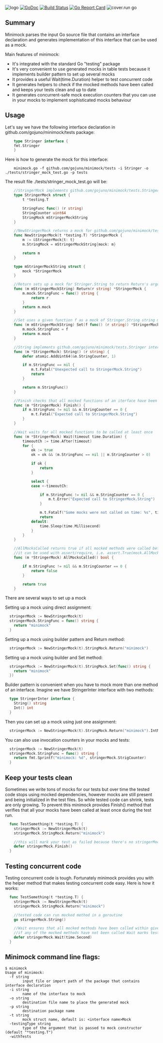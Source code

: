 ![logo](https://rawgit.com/gojuno/minimock/master/logo.svg)
[![GoDoc](https://godoc.org/github.com/gojuno/minimock?status.svg)](http://godoc.org/github.com/gojuno/minimock) [![Build Status](https://travis-ci.org/gojuno/minimock.svg?branch=master)](https://travis-ci.org/gojuno/minimock) [![Go Report Card](https://goreportcard.com/badge/github.com/gojuno/minimock)](https://goreportcard.com/report/github.com/gojuno/minimock) ![cover.run go](https://cover.run/go/github.com/gojuno/minimock/tests.svg)

## Summary 
Minimock parses the input Go source file that contains an interface declaration and generates
implementation of this interface that can be used as a mock.

Main features of minimock:

* It's integrated with the standard Go "testing" package
* It's very convenient to use generated mocks in table tests because it implements builder pattern to set up several mocks
* It provides a useful Wait(time.Duration) helper to test concurrent code
* It generates helpers to check if the mocked methods have been called and keeps your tests clean and up to date
* It generates concurrent-safe mock execution counters that you can use in your mocks to implement sophisticated mocks behaviour

## Usage
Let's say we have the following interface declaration in github.com/gojuno/minimock/tests package:
```go
	type Stringer interface {
    fmt.Stringer
	}
```

Here is how to generate the mock for this interface:
```
	minimock.go -f github.com/gojuno/minimock/tests -i Stringer -o ./tests/stringer_mock_test.go -p tests
```

The result file ./tests/stringer_mock_test.go will be:
```go
	//StringerMock implements github.com/gojuno/minimock/tests.Stringer
	type StringerMock struct {
		t *testing.T

		StringFunc func() (r string)
		StringCounter uint64
		StringMock mStringerMockString
	}

	//NewStringerMock returns a mock for github.com/gojuno/minimock/tests.Stringer
	func NewStringerMock(t *testing.T) *StringerMock {
		m := &StringerMock{t: t}
		m.StringMock = mStringerMockString{mock: m}

		return m
	}

	type mStringerMockString struct {
		mock *StringerMock
	}

	//Return sets up a mock for Stringer.String to return Return's arguments
	func (m mStringerMockString) Return(r string) *StringerMock {
		m.mock.StringFunc = func() string {
			return r
		}
		return m.mock
	}

	//Set uses a given function f as a mock of Stringer.String string method
	func (m mStringerMockString) Set(f func() (r string)) *StringerMock {
		m.mock.StringFunc = f
		return m.mock
	}

	//String implements github.com/gojuno/minimock/tests.Stringer interface
	func (m *StringerMock) String() (r string) {
		defer atomic.AddUint64(&m.StringCounter, 1)

		if m.StringFunc == nil {
			m.t.Fatal("Unexpected call to StringerMock.String")
			return
		}

		return m.StringFunc()
	}

	//Finish checks that all mocked functions of an iterface have been called at least once
	func (m *StringerMock) Finish() {
		if m.StringFunc != nil && m.StringCounter == 0 {
			m.t.Fatal("Expected call to StringerMock.String")
		}
	}

	//Wait waits for all mocked functions to be called at least once
	func (m *StringerMock) Wait(timeout time.Duration) {
		timeoutCh := time.After(timeout)
		for {
			ok := true
			ok = ok && (m.StringFunc == nil || m.StringCounter > 0)

			if ok {
				return
			}

			select {
			case <-timeoutCh:

				if m.StringFunc != nil && m.StringCounter == 0 {
					m.t.Error("Expected call to StringerMock.String")
				}

				m.t.Fatalf("Some mocks were not called on time: %s", timeout)
				return
			default:
				time.Sleep(time.Millisecond)
			}
		}
	}

	//AllMocksCalled returns true if all mocked methods were called before the execution of AllMocksCalled,
	//it can be used with assert/require, i.e. assert.True(mock.AllMocksCalled())
	func (m *StringerMock) AllMocksCalled() bool {

		if m.StringFunc != nil && m.StringCounter == 0 {
			return false
		}

		return true
	}
```


There are several ways to set up a mock

Setting up a mock using direct assignment:
```go
  stringerMock := NewStringerMock(t)
  stringerMock.StringFunc = func() string {
    return "minimock"
  }
```

Setting up a mock using builder pattern and Return method:
```go
  stringerMock := NewStringerMock(t).StringMock.Return("minimock")
```

Setting up a mock using builder and Set method:
```go
  stringerMock := NewStringerMock(t).StringMock.Set(func() string {
    return "minimock"
  })
```

Builder pattern is convenient when you have to mock more than one method of an interface.
Imagine we have StringerInter interface with two methods:
```go
  type StringerInter interface {
    String() string
    Int() int
  }
```

Then you can set up a mock using just one assignment:
```go
  stringerMock := NewStringerMock(t).StringMock.Return("minimock").IntMock.Return(5)
```

You can also use invocation counters in your mocks and tests:
```go
  stringerMock := NewStringerMock(t)
  stringerMock.StringFunc = func() string {
    return fmt.Sprintf("minimock: %d", stringerMock.StrigCounter)
  }
```

## Keep your tests clean
Sometimes we write tons of mocks for our tests but over time the tested code stops using mocked dependencies,
however mocks are still present and being initialized in the test files. So while tested code can shrink, tests are only growing.
To prevent this minimock provides Finish() method that verifies that all your mocks have been called at least once during the test run.

```go
  func TestSomething(t *testing.T) {
    stringerMock := NewStringerMock(t)
    stringerMock.StringMock.Return("minimock")

    //this will mark your test as failed because there's no stringerMock.String() invocation
    defer stringerMock.Finish()
  }
```

## Testing concurrent code
Testing concurrent code is tough. Fortunately minimock provides you with the helper method that makes testing concurrent code easy.
Here is how it works:

```go
  func TestSomething(t *testing.T) {
    stringerMock := NewStringerMock(t)
    stringerMock.StringMock.Return("minimock")

    //tested code can run mocked method in a goroutine
    go stirngerMock.String()

    //Wait ensures that all mocked methods have been called within given interval
    //if any of the mocked methods have not been called Wait marks test as failed
    defer stringerMock.Wait(time.Second)
  }

```

## Minimock command line flags:
```
$ minimock 
Usage of minimock:
  -f string
    	input file or import path of the package that contains interface declaration
  -i string
    	name of the interface to mock
  -o string
    	destination file name to place the generated mock
  -p string
    	destination package name
  -t string
    	mock struct name, default is: <interface name>Mock
  -testingType string
    	type of the argument that is passed to mock constructor (default "*testing.T")
  -withTests
```

